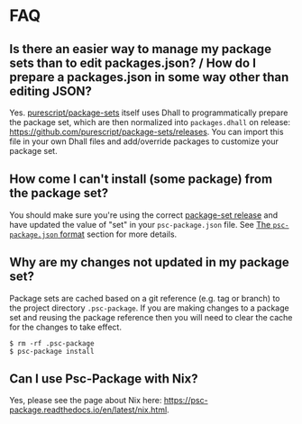# FAQ

## Is there an easier way to manage my package sets than to edit packages.json? / How do I prepare a packages.json in some way other than editing JSON?

Yes. [purescript/package-sets](https://github.com/purescript/package-sets) itself uses Dhall to programmatically prepare the package set, which are then normalized into `packages.dhall` on release: <https://github.com/purescript/package-sets/releases>. You can import this file in your own Dhall files and add/override packages to customize your package set.

## How come I can't install (some package) from the package set?

You should make sure you're using the correct [package-set release](https://github.com/purescript/package-sets/releases) and have updated the value of "set" in your `psc-package.json` file. See [The `psc-package.json` format](https://github.com/purescript/psc-package#the-psc-packagejson-format) section for more details.

## Why are my changes not updated in my package set?

Package sets are cached based on a git reference (e.g. tag or branch)
to the project directory `.psc-package`. If you are making changes to
a package set and reusing the package reference then you will need to
clear the cache for the changes to take effect.

```
$ rm -rf .psc-package
$ psc-package install
```

## Can I use Psc-Package with Nix?

Yes, please see the page about Nix here: <https://psc-package.readthedocs.io/en/latest/nix.html>.
